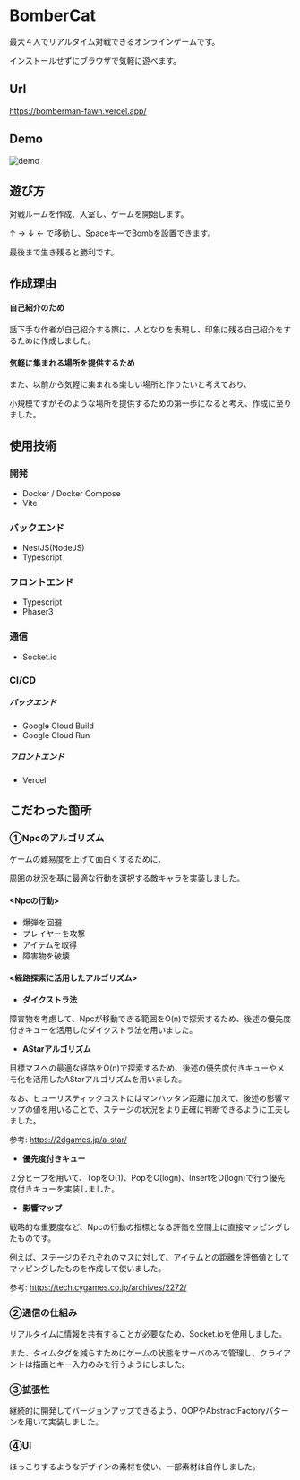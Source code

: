 # BomberCat
最大４人でリアルタイム対戦できるオンラインゲームです。

インストールせずにブラウザで気軽に遊べます。
## Url
https://bomberman-fawn.vercel.app/
## Demo
![demo](assets/demo.gif)
## 遊び方
対戦ルームを作成、入室し、ゲームを開始します。

↑ → ↓ ← で移動し、SpaceキーでBombを設置できます。

最後まで生き残ると勝利です。
## 作成理由

#### 自己紹介のため
話下手な作者が自己紹介する際に、人となりを表現し、印象に残る自己紹介をするために作成しました。
#### 気軽に集まれる場所を提供するため
また、以前から気軽に集まれる楽しい場所と作りたいと考えており、

小規模ですがそのような場所を提供するための第一歩になると考え、作成に至りました。
## 使用技術
### 開発
- Docker / Docker Compose
- Vite
### バックエンド
- NestJS(NodeJS)
- Typescript
### フロントエンド
- Typescript
- Phaser3
### 通信
- Socket.io
### CI/CD
##### バックエンド
- Google Cloud Build
- Google Cloud Run
##### フロントエンド
- Vercel
## こだわった箇所
### ①Npcのアルゴリズム
ゲームの難易度を上げて面白くするために、

周囲の状況を基に最適な行動を選択する敵キャラを実装しました。
#### <Npcの行動>
- 爆弾を回避
- プレイヤーを攻撃
- アイテムを取得
- 障害物を破壊

#### <経路探索に活用したアルゴリズム>
- **ダイクストラ法**

障害物を考慮して、Npcが移動できる範囲をO(n)で探索するため、後述の優先度付きキューを活用したダイクストラ法を用いました。

- **AStarアルゴリズム**

目標マスへの最適な経路をO(n)で探索するため、後述の優先度付きキューやメモ化を活用したAStarアルゴリズムを用いました。

なお、ヒューリスティックコストにはマンハッタン距離に加えて、後述の影響マップの値を用いることで、ステージの状況をより正確に判断できるように工夫しました。

参考: https://2dgames.jp/a-star/

- **優先度付きキュー**

２分ヒープを用いて、TopをO(1)、PopをO(logn)、InsertをO(logn)で行う優先度付きキューを実装しました。

- **影響マップ**

戦略的な重要度など、Npcの行動の指標となる評価を空間上に直接マッピングしたものです。

例えば、ステージのそれぞれのマスに対して、アイテムとの距離を評価値としてマッピングしたものを作成して使いました。

参考: https://tech.cygames.co.jp/archives/2272/

### ②通信の仕組み
リアルタイムに情報を共有することが必要なため、Socket.ioを使用しました。

また、タイムタグを減らすためにゲームの状態をサーバのみで管理し、クライアントは描画とキー入力のみを行うようにしました。

### ③拡張性
継続的に開発してバージョンアップできるよう、OOPやAbstractFactoryパターンを用いて実装しました。

### ④UI
ほっこりするようなデザインの素材を使い、一部素材は自作しました。

## 
